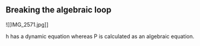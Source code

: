 ## Breaking the algebraic loop

![[IMG_2571.jpg]]

h has a dynamic equation whereas P is calculated as an algebraic equation.